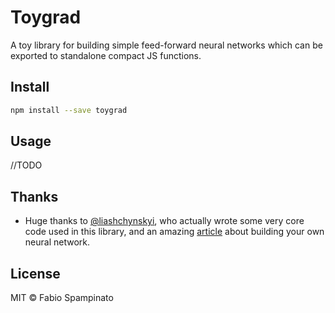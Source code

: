 # Toygrad

A toy library for building simple feed-forward neural networks which can be exported to standalone compact JS functions.

## Install

```sh
npm install --save toygrad
```

## Usage

//TODO

## Thanks

- Huge thanks to [@liashchynskyi](https://github.com/liashchynskyi), who actually wrote some very core code used in this library, and an amazing [article](https://dev.to/liashchynskyi/creating-of-neural-network-using-javascript-in-7minutes-o21) about building your own neural network.

## License

MIT © Fabio Spampinato
